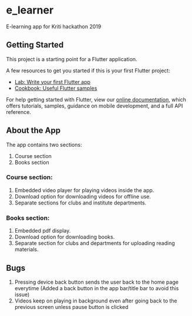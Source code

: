 # e_learner

E-learning app for Kriti hackathon 2019

## Getting Started

This project is a starting point for a Flutter application.

A few resources to get you started if this is your first Flutter project:

- [Lab: Write your first Flutter app](https://flutter.dev/docs/get-started/codelab)
- [Cookbook: Useful Flutter samples](https://flutter.dev/docs/cookbook)

For help getting started with Flutter, view our
[online documentation](https://flutter.dev/docs), which offers tutorials,
samples, guidance on mobile development, and a full API reference.

## About the App
The app contains two sections:
1) Course section
2) Books section

### Course section:
1) Embedded video player for playing videos inside the app.
2) Download option for downloading videos for offline use.
3) Separate sections for clubs and institute departments.

### Books section:
1) Embedded pdf display.
2) Download option for downloading books.
3) Separate section for clubs and departments for uploading reading materials.

## Bugs
1) Pressing device back button sends the user back to the home page everytime (Added a back button in the app bar/title bar to avoid this issue) 
2) Videos keep on playing in background even after going back to the previous screen unless pause button is clicked

